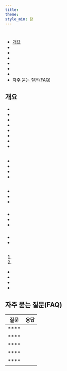 ```yaml
---
title:
theme:
style_min: 참
---
```

# 

## 

* [개요]()
* []()
* []()
* []()
* []()
* []()
* []()
* [자주 묻는 질문(FAQ)]()

<a id="overview"></a>

## 개요





* 
* 
* 
* 
* 
* 
* 
* 

<a id="newcourses"></a>

## 





* 
* 
* 
* 

<a id="circletime"></a>

## 





### 

* 
* 
* 

### 

* 
* 
* 

### 

* 
* 

<a id="scaffolding"></a>

## 





1. 
2. 









* 
* 
* 
* 

<a id="unplugged"></a>

## 

<a id="endofcourse"></a>

## 

<a id="conclusion"></a>

## 

<a id="faq"></a>

## 자주 묻는 질문(FAQ)

| 질문   | 응답 |
| ---- | -- |
| **** |    |
| **** |    |
| **** |    |
| **** |    |
| **** |    |